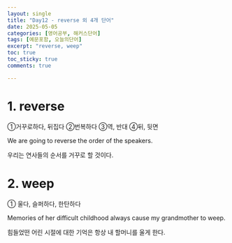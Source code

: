 ```yaml
---
layout: single
title: "Day12 - reverse 외 4개 단어"
date: 2025-05-05
categories: [영어공부, 해커스단어]
tags: [예문포함, 오늘의단어]
excerpt: "reverse, weep"
toc: true
toc_sticky: true
comments: true

---
```


# 1. reverse
①거꾸로하다, 뒤집다 ②번복하다 ③역, 반대 ④뒤, 뒷면

We are going to reverse the order of the speakers.

우리는 연사들의 순서를 거꾸로 할 것이다.

# 2. weep
① 울다, 슬퍼하다, 한탄하다

Memories of her difficult childhood always cause my grandmother to weep.

힘들었떤 어린 시절에 대한 기억은 항상 내 할머니를 울게 한다.